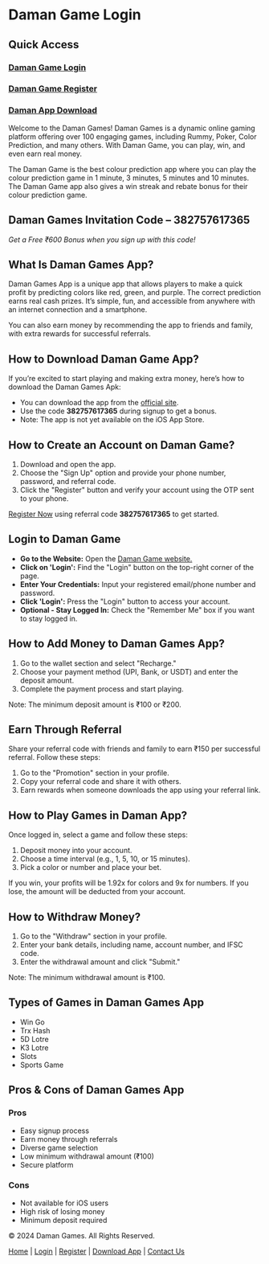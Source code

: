 <h1>Daman Game Login</h1>
<section>
        <h2>Quick Access</h2>
        <h3><a href="https://damangames.one/login/" target="_blank">Daman Game Login</a></h3>
        <h3><a href="https://damangames.one/register/" target="_blank">Daman Game Register</a></h3>
        <h3><a href="https://damangames.one/download/" target="_blank">Daman App Download</a></h3>
    </section>
<p>Welcome to the Daman Games! Daman Games is a dynamic online gaming platform offering over 100 engaging games, including Rummy, Poker, Color Prediction, and many others. With Daman Game, you can play, win, and even earn real money.</p>

<p>The Daman Game is the best colour prediction app where you can play the colour prediction game in 1 minute, 3 minutes, 5 minutes and 10 minutes. The Daman Game app also gives a win streak and rebate bonus for their colour prediction game.</p>
        
<section>
        <h2>Daman Games Invitation Code – <strong>382757617365</strong></h2>
        <p><em>Get a Free ₹600 Bonus when you sign up with this code!</em></p>
    </section>

<section>
        <h2>What Is Daman Games App?</h2>
        <p>Daman Games App is a unique app that allows players to make a quick profit by predicting colors like red, green, and purple. The correct prediction earns real cash prizes. It’s simple, fun, and accessible from anywhere with an internet connection and a smartphone.</p>
        <p>You can also earn money by recommending the app to friends and family, with extra rewards for successful referrals.</p>
    </section>

<section>
        <h2>How to Download Daman Game App?</h2>
        <p>If you’re excited to start playing and making extra money, here’s how to download the Daman Games Apk:</p>
        <ul>
            <li>You can download the app from the <a href="https://damangames.one/download/" target="_blank">official site</a>.</li>
            <li>Use the code <strong>382757617365</strong> during signup to get a bonus.</li>
            <li>Note: The app is not yet available on the iOS App Store.</li>
        </ul>
    </section>

<section>
        <h2>How to Create an Account on Daman Game?</h2>
        <ol>
            <li>Download and open the app.</li>
            <li>Choose the "Sign Up" option and provide your phone number, password, and referral code.</li>
            <li>Click the "Register" button and verify your account using the OTP sent to your phone.</li>
        </ol>
        <p><a href="https://damangames.one/register/" target="_blank">Register Now</a> using referral code <strong>382757617365</strong> to get started.</p>
    </section>
<section>
        <h2>Login to Daman Game</h2>
    <ul>
        <li><strong>Go to the Website:</strong> Open the <a href="https://damangames.one/login/" target="_blank">Daman Game website.</a></li>
        <li><strong>Click on 'Login':</strong> Find the "Login" button on the top-right corner of the page.</li>
        <li><strong>Enter Your Credentials:</strong> Input your registered email/phone number and password.</li>
        <li><strong>Click 'Login':</strong> Press the "Login" button to access your account.</li>
        <li><strong>Optional - Stay Logged In:</strong> Check the "Remember Me" box if you want to stay logged in.</li>
    </ul>
</section>
<section>
        <h2>How to Add Money to Daman Games App?</h2>
        <ol>
            <li>Go to the wallet section and select "Recharge."</li>
            <li>Choose your payment method (UPI, Bank, or USDT) and enter the deposit amount.</li>
            <li>Complete the payment process and start playing.</li>
        </ol>
        <p>Note: The minimum deposit amount is ₹100 or ₹200.</p>
    </section>

<section>
        <h2>Earn Through Referral</h2>
        <p>Share your referral code with friends and family to earn ₹150 per successful referral. Follow these steps:</p>
        <ol>
            <li>Go to the "Promotion" section in your profile.</li>
            <li>Copy your referral code and share it with others.</li>
            <li>Earn rewards when someone downloads the app using your referral link.</li>
        </ol>
    </section>

 <section>
        <h2>How to Play Games in Daman App?</h2>
        <p>Once logged in, select a game and follow these steps:</p>
        <ol>
            <li>Deposit money into your account.</li>
            <li>Choose a time interval (e.g., 1, 5, 10, or 15 minutes).</li>
            <li>Pick a color or number and place your bet.</li>
        </ol>
        <p>If you win, your profits will be 1.92x for colors and 9x for numbers. If you lose, the amount will be deducted from your account.</p>
    </section>

<section>
        <h2>How to Withdraw Money?</h2>
        <ol>
            <li>Go to the "Withdraw" section in your profile.</li>
            <li>Enter your bank details, including name, account number, and IFSC code.</li>
            <li>Enter the withdrawal amount and click "Submit."</li>
        </ol>
        <p>Note: The minimum withdrawal amount is ₹100.</p>
    </section>

 <section>
        <h2>Types of Games in Daman Games App</h2>
        <ul>
            <li>Win Go</li>
            <li>Trx Hash</li>
            <li>5D Lotre</li>
            <li>K3 Lotre</li>
            <li>Slots</li>
            <li>Sports Game</li>
        </ul>
    </section>

 <section>
        <h2>Pros & Cons of Daman Games App</h2>
        <h3>Pros</h3>
        <ul>
            <li>Easy signup process</li>
            <li>Earn money through referrals</li>
            <li>Diverse game selection</li>
            <li>Low minimum withdrawal amount (₹100)</li>
            <li>Secure platform</li>
        </ul>
        <h3>Cons</h3>
        <ul>
            <li>Not available for iOS users</li>
            <li>High risk of losing money</li>
            <li>Minimum deposit required</li>
        </ul>
    </section>

<footer>
        <p>&copy; 2024 Daman Games. All Rights Reserved.</p>
        <nav>
            <a href="#header">Home</a> | 
            <a href="https://damangames.one/login/" target="_blank">Login</a> | 
            <a href="https://damangames.one/register/" target="_blank">Register</a> | 
            <a href="https://damangames.one/download/" target="_blank">Download App</a> | 
            <a href="#contact">Contact Us</a>
        </nav>
    </footer>
</body>
</html>
